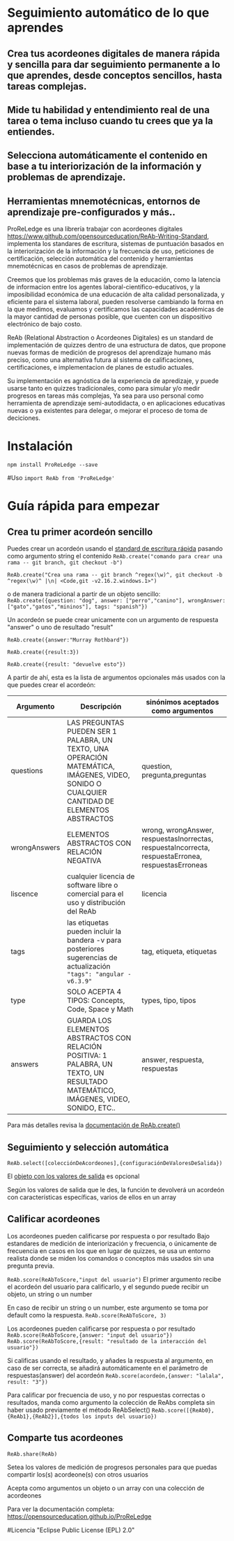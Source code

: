 # Seguimiento automático de lo que aprendes

## Crea tus acordeones digitales de manera rápida y sencilla para dar seguimiento permanente a lo que aprendes, desde conceptos sencillos, hasta tareas complejas.

## Mide tu habilidad y entendimiento real de una tarea o tema incluso cuando tu crees que ya la entiendes.

## Selecciona automáticamente el contenido en base a tu interiorización de la información y problemas de aprendizaje.

## Herramientas mnemotécnicas, entornos de aprendizaje pre-configurados y más..



ProReLedge es una librería trabajar con acordeones digitales https://www.github.com/opensourceducation/ReAb-Writing-Standard, implementa los standares de escritura, sistemas de puntuación basados en la interiorización de la información y la frecuencia de uso, peticiones de certificación, selección automática del contenido y herramientas mnemotécnicas en casos de problemas de aprendizaje.

Creemos que los problemas más graves de la educación, como la latencia de informacion entre los agentes laboral-científico-educativos, y la imposibilidad económica de una educación de alta calidad personalizada, y eficiente para el sistema laboral, pueden resolverse cambiando la forma en la que medimos, evaluamos y certificamos las capacidades académicas de la mayor cantidad de personas posible, que cuenten con un dispositivo electrónico de bajo costo. 


ReAb (Relational Abstraction o Acordeones Digitales) es un standard de implementación de quizzes dentro de una estructura de datos, que propone nuevas formas de medición de progresos del aprendizaje humano más preciso, como una alternativa futura al sistema de calificaciones, certificaciones, e implementacion de planes de estudio actuales.

Su implementación es agnóstica de la experiencia de apredizaje, y puede usarse tanto en quizzes tradicionales, como para simular y/o medir progresos en tareas más complejas, Ya sea para uso personal como herramienta de aprendizaje semi-autodidacta, o en aplicaciones educativas nuevas o ya existentes para delegar, o mejorar el proceso de toma de deciciones.



# Instalación
`npm install ProReLedge --save`


#Uso
`import ReAb from 'ProReLedge'`


# Guía rápida para empezar

## Crea tu primer acordeón sencillo

Puedes crear un acordeón usando el [standard de escritura rápida] pasando como argumento string el contenido
`ReAb.create("comando para crear una rama -- git branch, git checkout -b")`

`ReAb.create("Crea una rama -- git branch ^regex(\w)^, git checkout -b ^regex(\w)^ |\n| <Code,git -v2.16.2.windows.1>")` 


o de manera tradicional a partir de un objeto sencillo:
`ReAb.create({question: "dog", answer: ["perro","canino"], wrongAnswer: ["gato","gatos","mininos"], tags: "spanish"})`


Un acordeón se puede crear unicamente con un argumento de respuesta "answer" o uno de resultado "result"

`ReAb.create({answer:"Murray Rothbard"})`

`ReAb.create({result:3})`

`ReAb.create({result: "devuelve esto"})`


A partir de ahí, esta es la lista de argumentos opcionales más usados con la que puedes crear el acordeón:

| Argumento | Descripción | sinónimos aceptados como argumentos |
| ------ | ------ | ------ |
| questions | LAS PREGUNTAS PUEDEN SER 1 PALABRA, UN TEXTO, UNA OPERACIÓN MATEMÁTICA, IMÁGENES, VIDEO, SONIDO O CUALQUIER CANTIDAD DE ELEMENTOS ABSTRACTOS | question, pregunta,preguntas |
| wrongAnswers | ELEMENTOS ABSTRACTOS CON RELACIÓN NEGATIVA | wrong, wrongAnswer, respuestasInorrectas, respuestaIncorrecta, respuestaErronea, respuestasErroneas|
| liscence | cualquier licencia de software libre o comercial para el uso y distribución del ReAb | licencia |
| tags | las etiquetas pueden incluir la bandera -v para posteriores sugerencias de actualización ` "tags": "angular -v6.3.9"`| tag, etiqueta, etiquetas |
| type | SOLO ACEPTA 4 TIPOS: Concepts, Code, Space y Math | types, tipo, tipos |
| answers | GUARDA LOS ELEMENTOS ABSTRACTOS CON RELACIÓN POSITIVA: 1 PALABRA, UN TEXTO, UN RESULTADO MATEMÁTICO, IMÁGENES, VIDEO, SONIDO, ETC.. | answer, respuesta, respuestas |


Para más detalles revisa la [documentación de ReAb.create()]



## Seguimiento y selección automática

`ReAb.select([colecciónDeAcordeones],{configuraciónDeValoresDeSalida})`

El [objeto con los valores de salida] es opcional

Según los valores de salida que le des, la función te devolverá un acordeón con características específicas, varios de ellos en un array


## Calificar acordeones
Los acordeones pueden calificarse por respuesta o por resultado
Bajo estandares de medición de interiorización y frecuencia, o únicamente de frecuencia en casos en los que en lugar de quizzes, se usa un entorno realista donde se miden los comandos o conceptos más usados sin una pregunta previa.

`ReAb.score(ReAbToScore,"input del usuario")`
El primer argumento recibe el acordeón del usuario para calificarlo, y el segundo puede recibir un objeto, un string o un number

En caso de recibir un string o un number, este argumento se toma por default como la respuesta.
`ReAb.score(ReAbToScore, 3)`


Los acordeones pueden calificarse por respuesta o por resultado
`ReAb.score(ReAbToScore,{answer: "input del usuario"})`
`ReAb.score(ReAbToScore,{result: "resultado de la interacción del usuario"})`


Si calificas usando el resultado, y añades la respuesta al argumento, en caso de ser correcta, se añadirá automáticamente en el parámetro de respuestas(answer) del acordeón
`ReAb.score(acordeón,{answer: "lalala", result: "3"})`


Para calificar por frecuencia de uso, y no por respuestas correctas o resultados, manda como argumento la colección de ReAbs completa sin haber usado previamente el método ReAbSelect()
`ReAb.score([{ReAb0},{ReAb1},{ReAb2}],{todos los inputs del usuario})`




## Comparte tus acordeones

`ReAb.share(ReAb)` 

Setea los valores de medición de progresos personales para que puedas compartir los(s) acordeone(s) con otros usuarios

Acepta como argumentos un objeto o un array con una colección de acordeones




Para ver la documentación completa:
https://opensourceducation.github.io/ProReLedge



#Licencia
"Eclipse Public License (EPL) 2.0" 





[standard de escritura rápida]: <https://opensourceducation.github.io/ReAb-Writing-Standard/Standard/fast-writing-standard>

[documentación de ReAb.create()]: <https://opensourceducation.github.io/ProReLedge>

[objeto con los valores de salida]: <https://opensourceducation.github.io/ProReLedge>